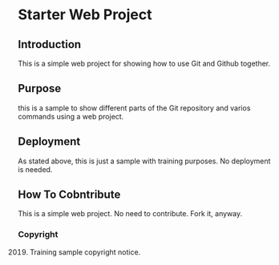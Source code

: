 # Starter Web Project

## Introduction
This is a simple web project for showing how to use Git and Github together.
## Purpose
this is a sample to show different parts of the Git repository and varios commands using a web project.
## Deployment
As stated above, this is just a sample with training  purposes. No deployment is needed.
## How To Cobntribute
This is a simple web project. No need to contribute. Fork it, anyway.

### Copyright
2019. Training sample copyright notice.